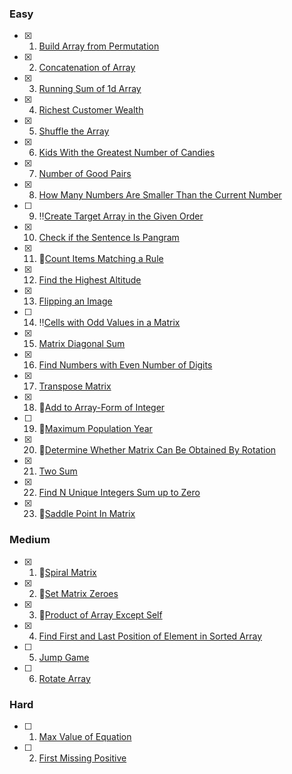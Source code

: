 ### Easy

- [x]  1. [Build Array from Permutation](https://leetcode.com/problems/build-array-from-permutation/)
- [x]  2. [Concatenation of Array](https://leetcode.com/problems/concatenation-of-array/)
- [x]  3. [Running Sum of 1d Array](https://leetcode.com/problems/running-sum-of-1d-array/)
- [x]  4. [Richest Customer Wealth](https://leetcode.com/problems/richest-customer-wealth/)
- [x]  5. [Shuffle the Array](https://leetcode.com/problems/shuffle-the-array/)
- [x]  6. [Kids With the Greatest Number of Candies](https://leetcode.com/problems/kids-with-the-greatest-number-of-candies/)
- [x]  7. [Number of Good Pairs](https://leetcode.com/problems/number-of-good-pairs/)
- [x]  8. [How Many Numbers Are Smaller Than the Current Number](https://leetcode.com/problems/how-many-numbers-are-smaller-than-the-current-number/)
- [ ]  9. ‼️[Create Target Array in the Given Order](https://leetcode.com/problems/create-target-array-in-the-given-order/)
- [x]  10. [Check if the Sentence Is Pangram](https://leetcode.com/problems/check-if-the-sentence-is-pangram/)
- [x]  11. 🛑[Count Items Matching a Rule](https://leetcode.com/problems/count-items-matching-a-rule/)
- [x]  12. [Find the Highest Altitude](https://leetcode.com/problems/find-the-highest-altitude/)
- [x]  13. [Flipping an Image](https://leetcode.com/problems/flipping-an-image/)
- [ ]  14. ‼️[Cells with Odd Values in a Matrix](https://leetcode.com/problems/cells-with-odd-values-in-a-matrix/)
- [x]  15. [Matrix Diagonal Sum](https://leetcode.com/problems/matrix-diagonal-sum/)
- [x]  16. [Find Numbers with Even Number of Digits](https://leetcode.com/problems/find-numbers-with-even-number-of-digits/)
- [x]  17. [Transpose Matrix](https://leetcode.com/problems/transpose-matrix/)
- [x]  18. 🛑[Add to Array-Form of Integer](https://leetcode.com/problems/add-to-array-form-of-integer/)
- [ ]  19. 🚧[Maximum Population Year](https://leetcode.com/problems/maximum-population-year/)
- [x]  20. 🛑[Determine Whether Matrix Can Be Obtained By Rotation](https://leetcode.com/problems/determine-whether-matrix-can-be-obtained-by-rotation/)
- [x]  21. [Two Sum](https://leetcode.com/problems/two-sum/)
- [x]  22. [Find N Unique Integers Sum up to Zero](https://leetcode.com/problems/find-n-unique-integers-sum-up-to-zero/)
- [x]  23. 🛑[Saddle Point In Matrix](https://leetcode.com/problems/lucky-numbers-in-a-matrix/)

### Medium

- [x]  1. 🛑[Spiral Matrix](https://leetcode.com/problems/spiral-matrix/)
- [x]  2. 🛑[Set Matrix Zeroes](https://leetcode.com/problems/set-matrix-zeroes/)
- [x]  3. 🛑[Product of Array Except Self](https://leetcode.com/problems/product-of-array-except-self/)
- [x]  4. [Find First and Last Position of Element in Sorted Array](https://leetcode.com/problems/find-first-and-last-position-of-element-in-sorted-array/)
- [ ]  5. [Jump Game](https://leetcode.com/problems/jump-game/)
- [ ]  6. [Rotate Array](https://leetcode.com/problems/rotate-array/)

### Hard

- [ ]  1. [Max Value of Equation](https://leetcode.com/problems/max-value-of-equation/)
- [ ]  2. [First Missing Positive](https://leetcode.com/problems/first-missing-positive/)
